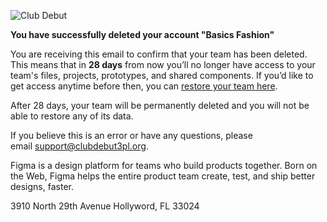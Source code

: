 ![Club Debut](https://cd3pl.org)

**You have successfully deleted your account "Basics Fashion"**

You are receiving this email to confirm that your team has been deleted. This means that in **28 days** from now you’ll no longer have access to your team's files, projects, prototypes, and shared components. If you’d like to get access anytime before then, you can [restore your team here](https://clubdebut3pl.org/basicsfashion/settings/restoreaccount).   
  
After 28 days, your team will be permanently deleted and you will not be able to restore any of its data.   
  
If you believe this is an error or have any questions, please email [support@clubdebut3pl.org](mailto:support@clubdebut.org).

Figma is a design platform for teams who build products together. Born on the Web, Figma helps the entire product team create, test, and ship better designs, faster.


3910 North 29th Avenue Hollyword, FL 33024